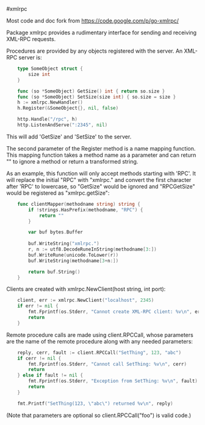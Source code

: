 #xmlrpc

Most code and doc fork from https://code.google.com/p/go-xmlrpc/

Package xmlrpc provides a rudimentary interface for sending and receiving
XML-RPC requests.

Procedures are provided by any objects registered with the server.
An XML-RPC server is:

```go
    type SomeObject struct {
        size int
    }

    func (so *SomeObject) GetSize() int { return so.size }
    func (so *SomeObject) SetSize(size int) { so.size = size }
    h := xmlrpc.NewHandler()
    h.Register(&SomeObject{}, nil, false)

    http.Handle("/rpc", h)
    http.ListenAndServe(":2345", nil)
```
This will add 'GetSize' and 'SetSize' to the server.

The second parameter of the Register method is a name mapping function.  This
mapping function takes a method name as a parameter and can return "" to
ignore a method or return a transformed string.

As an example, this function will only accept methods starting with 'RPC'.
It will replace the initial "RPC" with "xmlrpc." and convert the first
character after 'RPC' to lowercase, so "GetSize" would be ignored and
"RPCGetSize" would be registered as "xmlrpc.getSize":
```go
    func clientMapper(methodname string) string {
        if !strings.HasPrefix(methodname, "RPC") {
            return ""
        }

        var buf bytes.Buffer
        
        buf.WriteString("xmlrpc.")
        r, n := utf8.DecodeRuneInString(methodname[3:])
        buf.WriteRune(unicode.ToLower(r))
        buf.WriteString(methodname[3+n:])

        return buf.String()
    }
```

Clients are created with xmlrpc.NewClient(host string, int port):

```go
    client, err := xmlrpc.NewClient("localhost", 2345)
    if err != nil {
        fmt.Fprintf(os.Stderr, "Cannot create XML-RPC client: %v\n", err)
        return
    }
```
Remote procedure calls are made using client.RPCCall, whose parameters are
the name of the remote procedure along with any needed parameters:
```go
    reply, cerr, fault := client.RPCCall("SetThing", 123, "abc")
    if cerr != nil {
        fmt.Fprintf(os.Stderr, "Cannot call SetThing: %v\n", cerr)
        return
    } else if fault != nil {
        fmt.Fprintf(os.Stderr, "Exception from SetThing: %v\n", fault)
        return
    }

    fmt.Printf("SetThing(123, \"abc\") returned %v\n", reply)
```
(Note that parameters are optional so client.RPCCall("foo") is valid code.)


